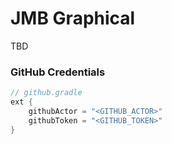 # JMB Graphical

TBD

### GitHub Credentials

```groovy
// github.gradle
ext {
    githubActor = "<GITHUB_ACTOR>"
    githubToken = "<GITHUB_TOKEN>"
}
```